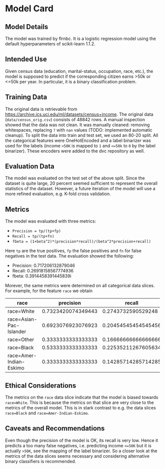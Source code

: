 # Model Card

## Model Details
The model was trained by flrnbc. It is a logistic regression model using the default hyperparameters of scikit-learn 1.1.2.

## Intended Use
Given census data (education, marital-status, occupation, race, etc.), the model is supposed to predict if the corresponding citizen earns >50k or <=50k per year. In particular, it is a binary classification problem.

## Training Data
The original data is retrievable from https://archive.ics.uci.edu/ml/datasets/census+income. The original data (`data/census_orig.csv`) consists of 48842 rows. A manual inspection showed that the data was not clean. It was manually cleaned: removing whitespaces, replacing `?` with `nan` values (TODO: implemented automatic cleanup).
To split the data into train and test set, we used an 80-20 split. All the categorical features were OneHotEncoded and a label binarizer was used for the labels (income `>50K` is mapped to `1` and `<=50k` to `0` by the label binarizer). These encoders were added to the dvc repository as well.

## Evaluation Data
The model was evaluated on the test set of the above split. Since the dataset is quite large, 20 percent seemed sufficient to represent the overall statistics of the dataset. However, a future iteration of the model will use a more refined evaluation, e.g. K-fold cross validation.

## Metrics

The model was evaluated with three metrics:

+ `Precision = tp/(tp+fp)`
+ `Recall = tp/(tp+fn)`
+ `fbeta = (1+beta^2)*(precision*recall)/(beta^2*precision+recall)`

Here `tp` are the true positives, `fp` the false positives and `fn` for false negatives in the test data. The evaluation showed the following:

+ Precision: 0.717206132879046
+ Recall: 0.26918158567774936
+ fbeta: 0.3914458391445839i

Morever, the same metrics were determined on all categorical data slices. For example, for the feature `race` we obtain

|race                   |precision         |recall             |fbeta              |
|-----------------------|------------------|-------------------|-------------------|
|race=White             |0.7323420074349443|0.2743732590529248 |0.39918946301925023|
|race=Asian-Pac-Islander|0.6923076923076923|0.20454545454545456|0.3157894736842105 |
|race=Other             |0.3333333333333333|0.16666666666666666|0.2222222222222222 |
|race=Black             |0.5333333333333333|0.22535211267605634|0.31683168316831684|
|race=Amer-Indian-Eskimo|0.3333333333333333|0.14285714285714285|0.2                |

## Ethical Considerations

The metrics on the `race` data slice indicate that the model is biased towards `race=White`. This is because the metrics on that slice are very close to the metrics of the overall model. This is in stark contrast to e.g. the data slices `race=Black` and `race=Amer-Indian-Eskimo`. 

## Caveats and Recommendations

Even though the precision of the model is OK, its recall is very low. Hence it predicts a too many false negatives, i.e. predicting income `<=50K` but it is actually `>50K`, see the mapping of the label binarizer. So a closer look at the metrics of the data slices seems necessary and considering alternative binary classifiers is recommended.